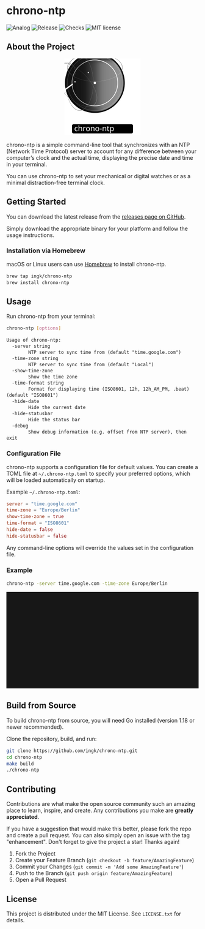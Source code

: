 <!-- Improved compatibility of back to top link: See: https://github.com/othneildrew/Best-README-Template/pull/73 -->
<a name="readme-top"></a>

# chrono-ntp

![Analog](https://honey.badgers.space/badge/-/chrono-ntp/blue?icon=feather-watch&label=)
![Release](https://badgers.space/github/release/ingk/chrono-ntp)
![Checks](https://badgers.space/github/checks/ingk/chrono-ntp/main)
![MIT license](https://badgers.space/github/license/ingk/chrono-ntp/?color=blue)

## About the Project

<p align="center" width="100%">
  <img src="assets/chrono-ntp.svg" width="200rem" height="200rem" />
</p>

chrono-ntp is a simple command-line tool that synchronizes with an NTP (Network Time Protocol) server to account for any difference between your computer’s clock and the actual time, displaying the precise date and time in your terminal.

You can use chrono-ntp to set your mechanical or digital watches or as a minimal distraction-free terminal clock.

## Getting Started

You can download the latest release from the [releases page on GitHub](https://github.com/ingk/chrono-ntp/releases).

Simply download the appropriate binary for your platform and follow the usage instructions.

### Installation via Homebrew

macOS or Linux users can use [Homebrew](https://brew.sh/) to install chrono-ntp.

```bash
brew tap ingk/chrono-ntp
brew install chrono-ntp
```

## Usage

Run chrono-ntp from your terminal:

```sh
chrono-ntp [options]
```

```
Usage of chrono-ntp:
  -server string
        NTP server to sync time from (default "time.google.com")
  -time-zone string
        NTP server to sync time from (default "Local")
  -show-time-zone
        Show the time zone
  -time-format string
        Format for displaying time (ISO8601, 12h, 12h_AM_PM, .beat) (default "ISO8601")
  -hide-date
        Hide the current date
  -hide-statusbar
        Hide the status bar
  -debug
        Show debug information (e.g. offset from NTP server), then exit
```

### Configuration File

chrono-ntp supports a configuration file for default values. You can create a TOML file at `~/.chrono-ntp.toml` to specify your preferred options, which will be loaded automatically on startup.

Example `~/.chrono-ntp.toml`:

```toml
server = "time.google.com"
time-zone = "Europe/Berlin"
show-time-zone = true
time-format = "ISO8601"
hide-date = false
hide-statusbar = false
```

Any command-line options will override the values set in the configuration file.

### Example

```sh
chrono-ntp -server time.google.com -time-zone Europe/Berlin
```

![Demo GIF](assets/demo.gif)

## Build from Source

To build chrono-ntp from source, you will need Go installed (version 1.18 or newer recommended).

Clone the repository, build, and run:

```sh
git clone https://github.com/ingk/chrono-ntp.git
cd chrono-ntp
make build
./chrono-ntp
```

## Contributing

Contributions are what make the open source community such an amazing place to learn, inspire, and create. Any contributions you make are **greatly appreciated**.

If you have a suggestion that would make this better, please fork the repo and create a pull request. You can also simply open an issue with the tag "enhancement".
Don't forget to give the project a star! Thanks again!

1. Fork the Project
2. Create your Feature Branch (`git checkout -b feature/AmazingFeature`)
3. Commit your Changes (`git commit -m 'Add some AmazingFeature'`)
4. Push to the Branch (`git push origin feature/AmazingFeature`)
5. Open a Pull Request

## License

This project is distributed under the MIT License. See `LICENSE.txt` for details.
